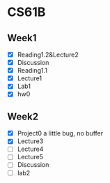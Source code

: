 # CS61B

## Week1
- [x] Reading1.2&Lecture2
- [X] Discussion
- [x] Reading1.1
- [x] Lecture1
- [x] Lab1
- [x] hw0

## Week2
- [X] Project0  a little bug, no buffer
- [X] Lecture3
- [ ] Lecture4
- [ ] Lecture5
- [ ] Discussion
- [ ] lab2